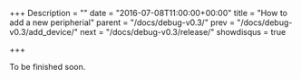 +++
Description = ""
date = "2016-07-08T11:00:00+00:00"
title = "How to add a new peripherial"
parent = "/docs/debug-v0.3/"
prev = "/docs/debug-v0.3/add_device/"
next = "/docs/debug-v0.3/release/"
showdisqus = true

+++

To be finished soon.
